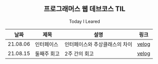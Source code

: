 <h2 align="middle">프로그래머스 웹 데브코스 TIL</h2>
<p align="middle">Today I Leared</p>


|날짜|제목|설명|링크|
|---|---|---|---|
|21.08.06|인터페이스|인터페이스와 추상클래스의 차이|[velog](https://velog.io/@eonju/Day-5)|
|21.08.15|둘째주 회고|2주 간의 회고|[velog](https://velog.io/@eonju/%EB%91%98%EC%A7%B8%EC%A3%BC%EC%9D%98-%ED%9A%8C%EA%B3%A0)|
